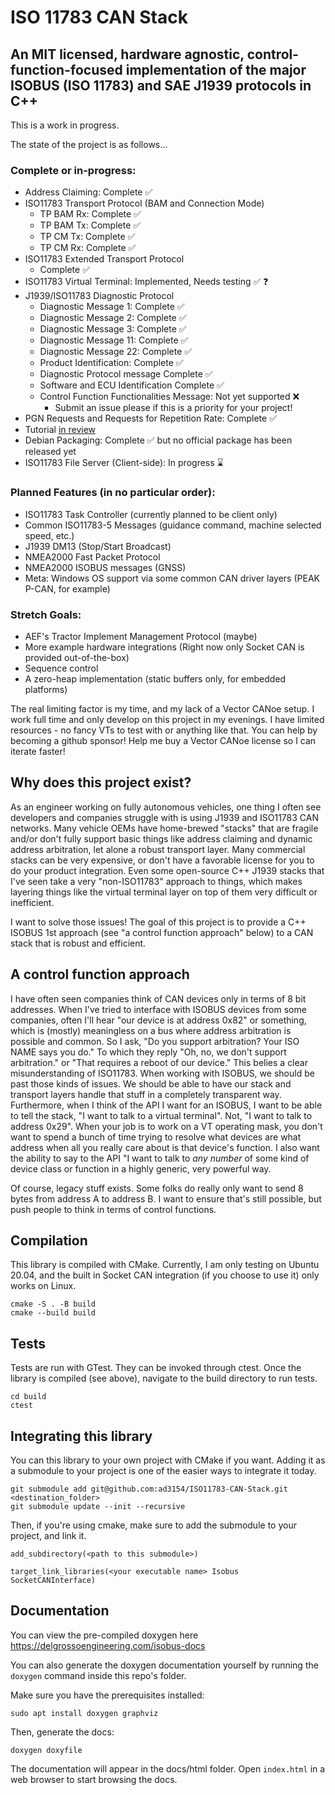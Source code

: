 # ISO 11783 CAN Stack
## An MIT licensed, hardware agnostic, control-function-focused implementation of the major ISOBUS (ISO 11783) and SAE J1939 protocols in C++
This is a work in progress.

The state of the project is as follows...

### Complete or in-progress:
- Address Claiming: Complete :white_check_mark:
- ISO11783 Transport Protocol (BAM and Connection Mode)
    - TP BAM Rx: Complete :white_check_mark:
    - TP BAM Tx: Complete :white_check_mark:
    - TP CM Tx: Complete :white_check_mark:
    - TP CM Rx: Complete :white_check_mark:
- ISO11783 Extended Transport Protocol
    - Complete :white_check_mark:
- ISO11783 Virtual Terminal: Implemented, Needs testing :white_check_mark: :question:
- J1939/ISO11783 Diagnostic Protocol
    - Diagnostic Message 1: Complete :white_check_mark:
    - Diagnostic Message 2: Complete :white_check_mark:
    - Diagnostic Message 3: Complete :white_check_mark:
    - Diagnostic Message 11: Complete :white_check_mark:
    - Diagnostic Message 22: Complete :white_check_mark:
    - Product Identification: Complete :white_check_mark:
    - Diagnostic Protocol message Complete :white_check_mark:
    - Software and ECU Identification Complete :white_check_mark:
    - Control Function Functionalities Message: Not yet supported :x:
        - Submit an issue please if this is a priority for your project!
- PGN Requests and Requests for Repetition Rate: Complete :white_check_mark:
- Tutorial [in review](https://github.com/ad3154/ISO11783-CAN-Stack/pull/35)
- Debian Packaging: Complete :white_check_mark: but no official package has been released yet
- ISO11783 File Server (Client-side): In progress :hourglass:
### Planned Features (in no particular order):
- ISO11783 Task Controller (currently planned to be client only)
- Common ISO11783-5 Messages (guidance command, machine selected speed, etc.)
- J1939 DM13 (Stop/Start Broadcast)
- NMEA2000 Fast Packet Protocol
- NMEA2000 ISOBUS messages (GNSS)
- Meta: Windows OS support via some common CAN driver layers (PEAK P-CAN, for example)

### Stretch Goals:
- AEF's Tractor Implement Management Protocol (maybe)
- More example hardware integrations (Right now only Socket CAN is provided out-of-the-box)
- Sequence control
- A zero-heap implementation (static buffers only, for embedded platforms)

The real limiting factor is my time, and my lack of a Vector CANoe setup. 
I work full time and only develop on this project in my evenings.
I have limited resources - no fancy VTs to test with or anything like that.
You can help by becoming a github sponsor! Help me buy a Vector CANoe license so I can iterate faster!

## Why does this project exist?
As an engineer working on fully autonomous vehicles, one thing I often see developers and companies struggle with is using J1939 and ISO11783 CAN networks. Many vehicle OEMs have home-brewed "stacks" that are fragile and/or don't fully support basic things like address claiming and dynamic address arbitration, let alone a robust transport layer. Many commercial stacks can be very expensive, or don't have a favorable license for you to do your product integration. Even some open-source C++ J1939 stacks that I've seen take a very "non-ISO11783" approach to things, which makes layering things like the virtual terminal layer on top of them very difficult or inefficient.

I want to solve those issues! The goal of this project is to provide a C++ ISOBUS 1st approach (see "a control function approach" below) to a CAN stack that is robust and efficient.

## A control function approach
I have often seen companies think of CAN devices only in terms of 8 bit addresses. When I've tried to interface with ISOBUS devices from some companies, often I'll hear "our device is at address 0x82" or something, which is (mostly) meaningless on a bus where address arbitration is possible and common. So I ask, "Do you support arbitration? Your ISO NAME says you do." To which they reply "Oh, no, we don't support arbitration." or "That requires a reboot of our device." This belies a clear misunderstanding of ISO11783. When working with ISOBUS, we should be past those kinds of issues. We should be able to have our stack and transport layers handle that stuff in a completely transparent way. Furthermore, when I think of the API I want for an ISOBUS, I want to be able to tell the stack, "I want to talk to a virtual terminal". Not, "I want to talk to address 0x29". When your job is to work on a VT operating mask, you don't want to spend a bunch of time trying to resolve what devices are what address when all you really care about is that device's function. I also want the ability to say to the API "I want to talk to *any number* of some kind of device class or function in a highly generic, very powerful way.

Of course, legacy stuff exists. Some folks do really only want to send 8 bytes from address A to address B. I want to ensure that's still possible, but push people to think in terms of control functions.

## Compilation
This library is compiled with CMake. Currently, I am only testing on Ubuntu 20.04, and the built in Socket CAN integration (if you choose to use it) only works on Linux.
```
cmake -S . -B build
cmake --build build
```

## Tests
Tests are run with GTest. They can be invoked through ctest. Once the library is compiled (see above), navigate to the build directory to run tests.
```
cd build
ctest
```

## Integrating this library
You can this library to your own project with CMake if you want. Adding it as a submodule to your project is one of the easier ways to integrate it today.

```
git submodule add git@github.com:ad3154/ISO11783-CAN-Stack.git <destination_folder>
git submodule update --init --recursive
```
Then, if you're using cmake, make sure to add the submodule to your project, and link it.

```
add_subdirectory(<path to this submodule>)

target_link_libraries(<your executable name> Isobus SocketCANInterface)
```

## Documentation
You can view the pre-compiled doxygen here https://delgrossoengineering.com/isobus-docs

You can also generate the doxygen documentation yourself by running the `doxygen` command inside this repo's folder.

Make sure you have the prerequisites installed:
```
sudo apt install doxygen graphviz
```
Then, generate the docs:
```
doxygen doxyfile
```

The documentation will appear in the docs/html folder. Open `index.html` in a web browser to start browsing the docs.
